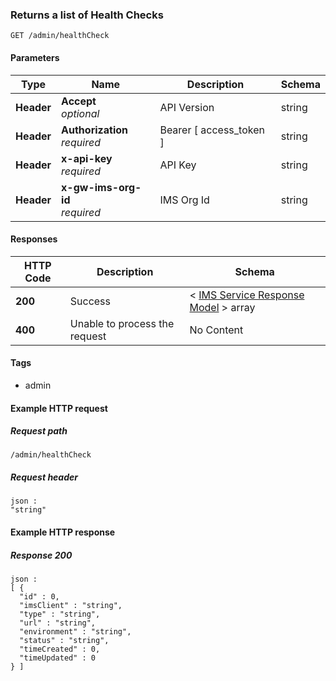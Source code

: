 
<a name="returns-all-health-checks"></a>
### Returns a list of Health Checks
```
GET /admin/healthCheck
```


#### Parameters

|Type|Name|Description|Schema|
|---|---|---|---|
|**Header**|**Accept**  <br>*optional*|API Version|string|
|**Header**|**Authorization**  <br>*required*|Bearer [ access_token ]|string|
|**Header**|**x-api-key**  <br>*required*|API Key|string|
|**Header**|**x-gw-ims-org-id**  <br>*required*|IMS Org Id|string|


#### Responses

|HTTP Code|Description|Schema|
|---|---|---|
|**200**|Success|< [IMS Service Response Model](../definitions/IMS_Service_Response_Model.md#ims-service-response-model) > array|
|**400**|Unable to process the request|No Content|


#### Tags

* admin


#### Example HTTP request

##### Request path
```
/admin/healthCheck
```


##### Request header
```
json :
"string"
```


#### Example HTTP response

##### Response 200
```
json :
[ {
  "id" : 0,
  "imsClient" : "string",
  "type" : "string",
  "url" : "string",
  "environment" : "string",
  "status" : "string",
  "timeCreated" : 0,
  "timeUpdated" : 0
} ]
```



